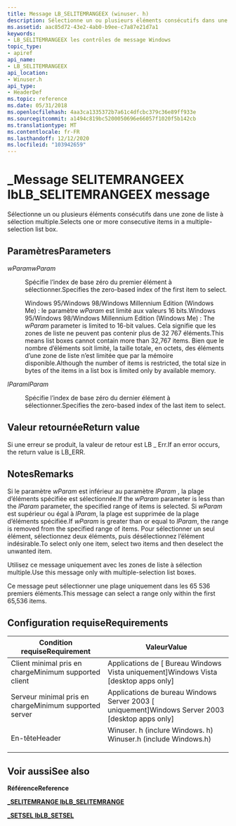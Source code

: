 ```yaml
---
title: Message LB_SELITEMRANGEEX (winuser. h)
description: Sélectionne un ou plusieurs éléments consécutifs dans une zone de liste à sélection multiple.
ms.assetid: aac85d72-43e2-4ab0-b9ee-c7a87e21d7a1
keywords:
- LB_SELITEMRANGEEX les contrôles de message Windows
topic_type:
- apiref
api_name:
- LB_SELITEMRANGEEX
api_location:
- Winuser.h
api_type:
- HeaderDef
ms.topic: reference
ms.date: 05/31/2018
ms.openlocfilehash: 4aa3ca1335372b7a61c4dfcbc379c36e89ff933e
ms.sourcegitcommit: a1494c819bc5200050696e66057f1020f5b142cb
ms.translationtype: MT
ms.contentlocale: fr-FR
ms.lasthandoff: 12/12/2020
ms.locfileid: "103942659"
---
```

# <a name="lb_selitemrangeex-message"></a><span data-ttu-id="0dc4d-104">\_Message SELITEMRANGEEX lb</span><span class="sxs-lookup"><span data-stu-id="0dc4d-104">LB\_SELITEMRANGEEX message</span></span>

<span data-ttu-id="0dc4d-105">Sélectionne un ou plusieurs éléments consécutifs dans une zone de liste à sélection multiple.</span><span class="sxs-lookup"><span data-stu-id="0dc4d-105">Selects one or more consecutive items in a multiple-selection list box.</span></span>

## <a name="parameters"></a><span data-ttu-id="0dc4d-106">Paramètres</span><span class="sxs-lookup"><span data-stu-id="0dc4d-106">Parameters</span></span>

<dl> <dt>

<span data-ttu-id="0dc4d-107">*wParam*</span><span class="sxs-lookup"><span data-stu-id="0dc4d-107">*wParam*</span></span> 
</dt> <dd>

<span data-ttu-id="0dc4d-108">Spécifie l’index de base zéro du premier élément à sélectionner.</span><span class="sxs-lookup"><span data-stu-id="0dc4d-108">Specifies the zero-based index of the first item to select.</span></span>

<span data-ttu-id="0dc4d-109">Windows 95/Windows 98/Windows Millennium Edition (Windows Me) : le paramètre *wParam* est limité aux valeurs 16 bits.</span><span class="sxs-lookup"><span data-stu-id="0dc4d-109">Windows 95/Windows 98/Windows Millennium Edition (Windows Me) : The *wParam* parameter is limited to 16-bit values.</span></span> <span data-ttu-id="0dc4d-110">Cela signifie que les zones de liste ne peuvent pas contenir plus de 32 767 éléments.</span><span class="sxs-lookup"><span data-stu-id="0dc4d-110">This means list boxes cannot contain more than 32,767 items.</span></span> <span data-ttu-id="0dc4d-111">Bien que le nombre d’éléments soit limité, la taille totale, en octets, des éléments d’une zone de liste n’est limitée que par la mémoire disponible.</span><span class="sxs-lookup"><span data-stu-id="0dc4d-111">Although the number of items is restricted, the total size in bytes of the items in a list box is limited only by available memory.</span></span>

</dd> <dt>

<span data-ttu-id="0dc4d-112">*lParam*</span><span class="sxs-lookup"><span data-stu-id="0dc4d-112">*lParam*</span></span> 
</dt> <dd>

<span data-ttu-id="0dc4d-113">Spécifie l’index de base zéro du dernier élément à sélectionner.</span><span class="sxs-lookup"><span data-stu-id="0dc4d-113">Specifies the zero-based index of the last item to select.</span></span>

</dd> </dl>

## <a name="return-value"></a><span data-ttu-id="0dc4d-114">Valeur retournée</span><span class="sxs-lookup"><span data-stu-id="0dc4d-114">Return value</span></span>

<span data-ttu-id="0dc4d-115">Si une erreur se produit, la valeur de retour est LB \_ Err.</span><span class="sxs-lookup"><span data-stu-id="0dc4d-115">If an error occurs, the return value is LB\_ERR.</span></span>

## <a name="remarks"></a><span data-ttu-id="0dc4d-116">Notes</span><span class="sxs-lookup"><span data-stu-id="0dc4d-116">Remarks</span></span>

<span data-ttu-id="0dc4d-117">Si le paramètre *wParam* est inférieur au paramètre *lParam* , la plage d’éléments spécifiée est sélectionnée.</span><span class="sxs-lookup"><span data-stu-id="0dc4d-117">If the *wParam* parameter is less than the *lParam* parameter, the specified range of items is selected.</span></span> <span data-ttu-id="0dc4d-118">Si *wParam* est supérieur ou égal à *lParam*, la plage est supprimée de la plage d’éléments spécifiée.</span><span class="sxs-lookup"><span data-stu-id="0dc4d-118">If *wParam* is greater than or equal to *lParam*, the range is removed from the specified range of items.</span></span> <span data-ttu-id="0dc4d-119">Pour sélectionner un seul élément, sélectionnez deux éléments, puis désélectionnez l’élément indésirable.</span><span class="sxs-lookup"><span data-stu-id="0dc4d-119">To select only one item, select two items and then deselect the unwanted item.</span></span>

<span data-ttu-id="0dc4d-120">Utilisez ce message uniquement avec les zones de liste à sélection multiple.</span><span class="sxs-lookup"><span data-stu-id="0dc4d-120">Use this message only with multiple-selection list boxes.</span></span>

<span data-ttu-id="0dc4d-121">Ce message peut sélectionner une plage uniquement dans les 65 536 premiers éléments.</span><span class="sxs-lookup"><span data-stu-id="0dc4d-121">This message can select a range only within the first 65,536 items.</span></span>

## <a name="requirements"></a><span data-ttu-id="0dc4d-122">Configuration requise</span><span class="sxs-lookup"><span data-stu-id="0dc4d-122">Requirements</span></span>



| <span data-ttu-id="0dc4d-123">Condition requise</span><span class="sxs-lookup"><span data-stu-id="0dc4d-123">Requirement</span></span> | <span data-ttu-id="0dc4d-124">Valeur</span><span class="sxs-lookup"><span data-stu-id="0dc4d-124">Value</span></span> |
|-------------------------------------|----------------------------------------------------------------------------------------------------------|
| <span data-ttu-id="0dc4d-125">Client minimal pris en charge</span><span class="sxs-lookup"><span data-stu-id="0dc4d-125">Minimum supported client</span></span><br/> | <span data-ttu-id="0dc4d-126">Applications de \[ Bureau Windows Vista uniquement\]</span><span class="sxs-lookup"><span data-stu-id="0dc4d-126">Windows Vista \[desktop apps only\]</span></span><br/>                                                           |
| <span data-ttu-id="0dc4d-127">Serveur minimal pris en charge</span><span class="sxs-lookup"><span data-stu-id="0dc4d-127">Minimum supported server</span></span><br/> | <span data-ttu-id="0dc4d-128">Applications de bureau Windows Server 2003 \[ uniquement\]</span><span class="sxs-lookup"><span data-stu-id="0dc4d-128">Windows Server 2003 \[desktop apps only\]</span></span><br/>                                                     |
| <span data-ttu-id="0dc4d-129">En-tête</span><span class="sxs-lookup"><span data-stu-id="0dc4d-129">Header</span></span><br/>                   | <dl> <span data-ttu-id="0dc4d-130"><dt>Winuser. h (inclure Windows. h)</dt></span><span class="sxs-lookup"><span data-stu-id="0dc4d-130"><dt>Winuser.h (include Windows.h)</dt></span></span> </dl> |



## <a name="see-also"></a><span data-ttu-id="0dc4d-131">Voir aussi</span><span class="sxs-lookup"><span data-stu-id="0dc4d-131">See also</span></span>

<dl> <dt>

<span data-ttu-id="0dc4d-132">**Référence**</span><span class="sxs-lookup"><span data-stu-id="0dc4d-132">**Reference**</span></span>
</dt> <dt>

[<span data-ttu-id="0dc4d-133">**\_SELITEMRANGE lb**</span><span class="sxs-lookup"><span data-stu-id="0dc4d-133">**LB\_SELITEMRANGE**</span></span>](lb-selitemrange.md)
</dt> <dt>

[<span data-ttu-id="0dc4d-134">**\_SETSEL lb**</span><span class="sxs-lookup"><span data-stu-id="0dc4d-134">**LB\_SETSEL**</span></span>](lb-setsel.md)
</dt> </dl>

 

 





